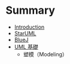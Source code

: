 # Summary

* [Introduction](README.md)
* [StarUML](staruml.md)
* [BlueJ](bluej.md)
* [UML 基礎](uml-basic.md)
   * 塑模（Modeling）


